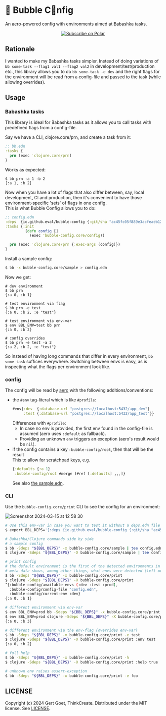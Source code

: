 # 🫧 Bubble C🫧nfig

An [aero](https://github.com/juxt/aero)-powered config with environments aimed at Babashka tasks.

<p align="center">
<a href="https://polar.sh/eval"><picture><source media="(prefers-color-scheme: dark)" srcset="https://polar.sh/embed/subscribe.svg?org=eval&label=Subscribe&darkmode"><img alt="Subscribe on Polar" src="https://polar.sh/embed/subscribe.svg?org=eval&label=Subscribe"></picture></a>
</p>

## Rationale

I wanted to make my Babashka tasks simpler. Instead of doing variations of `bb some-task --flag1 val1 --flag2 val2` in development/test/production etc., this library allows you to do `bb some-task -e dev` and the right flags for the environment will be read from a config-file and passed to the task (while allowing overrides).

## Usage

### Babashka tasks

This library is ideal for Babashka tasks as it allows you to call tasks with predefined flags from a config-file.

Say we have a CLI, clojore.core/prn, and create a task from it:

```clojure
;; bb.edn
:tasks {
  prn (exec 'clojure.core/prn)
}
```

Works as expected:
```shell
$ bb prn -a 1 -b 2
{:a 1, :b 2}
```

Now when you have a lot of flags that also differ between, say, local development, CI and production, then it's convenient to have those environment-specific 'sets' of flags in one config.  
This is what Bubble Config allows you to do:

```clojure
;; config.edn
:deps  {io.github.eval/bubble-config {:git/sha "ac45fc05f889e3acfeaeb12e919908e6e42a1c66"}}
:tasks {:init
         (defn config []
           (exec 'bubble-config.core/config))

  prn (exec 'clojure.core/prn {:exec-args (config)})
}
```

Install a sample config:
```bash
$ bb -x bubble-config.core/sample > config.edn
```

Now we get:

```shell
# dev environment
$ bb prn
{:a 0, :b 1}

# test environment via flag
$ bb prn -e test
{:a 0, :b 2, :e "test"}

# test environment via env-var
$ env BBL_ENV=test bb prn
{:a 0, :b 2}

# config overrides
$ bb prn -e test -a 2
{:a 2, :b 2, :e "test"}
```

So instead of having long commands that differ in every environment, `bb some-task` suffices everywhere. Switching between envs is easy, as is inspecting what the flags per environment look like.

### config

The config will be read by [aero](https://github.com/juxt/aero) with the following additions/conventions:
- the `#env` tag-literal
  which is like `#profile`:  
  ```clojure
  #env{:dev  {:database-url "postgres://localhost:5432/app_dev"}
       :test {:database-url "postgres://localhost:5432/app_test"}}
  ```
  Differences with `#profile`:
  - In case no env is provided, the first env found in the config-file is assumed (aero uses `:default` as fallback).
  - Providing an unknown `env` triggers an exception (aero's result would be `nil`).
- if the config contains a key `:bubble-config/root`, then that will be the result  
  This to allow for scratchpad keys, e.g.
  ```clojure
  {:defaults {:a 1}
   :bubble-config/root #merge [#ref [:defaults] ,,,]}
  ```
  See also [the sample.edn](./resources/sample.edn).

### CLI

Use the `bubble-config.core/print` CLI to see the config for an environment:

![Screenshot 2024-03-15 at 12 58 30](https://github.com/eval/bubble-config/assets/290596/ae7af76b-1ae1-4fb5-8bc0-cc9c1279bedb)


``` bash
# Use this env-var in case you want to test it without a deps.edn file
$ export BBL_DEPS='{:deps {io.github.eval/bubble-config {:git/sha "ac45fc05f889e3acfeaeb12e919908e6e42a1c66"}}}'

# Babashka/Clojure commands side by side
# a sample config
$ bb -Sdeps "${BBL_DEPS}" -x bubble-config.core/sample | tee config.edn
$ clojure -Sdeps "${BBL_DEPS}" -X bubble-config.core/sample | tee config.edn

# print config
# the default environment is the first of the detected environments in config.edn
# meta-data shows, among other things, what envs were detected (left out in following examples).
$ bb -Sdeps "${BBL_DEPS}" -x bubble-config.core/print
$ clojure -Sdeps "${BBL_DEPS}" -X bubble-config.core/print
^{:bubble-config/available-envs (:dev :test :prod),
  :bubble-config/config-file "config.edn",
  :bubble-config/current-env :dev}
{:a 0, :b 1}

# different environment via env-var
$ env BBL_ENV=prod bb -Sdeps "${BBL_DEPS}" -x bubble-config.core/print
$ env BBL_ENV=prod clojure -Sdeps "${BBL_DEPS}" -X bubble-config.core/print
{:a 0, :b 3}

# different environment via the env-flag (overrides env-var)
$ bb -Sdeps "${BBL_DEPS}" -x bubble-config.core/print -e test
$ clojure -Sdeps "${BBL_DEPS}" -X bubble-config.core/print :env test
{:a 0, :b 2}

# full help
$ bb -Sdeps "${BBL_DEPS}" -x bubble-config.core/print -h
$ clojure -Sdeps "${BBL_DEPS}" -X bubble-config.core/print :help true

# unknown env raises assert-exception
$ bb -Sdeps "${BBL_DEPS}" -x bubble-config.core/print -e foo
```


## LICENSE

Copyright (c) 2024 Gert Goet, ThinkCreate.
Distributed under the MIT license. See [LICENSE](LICENSE).
